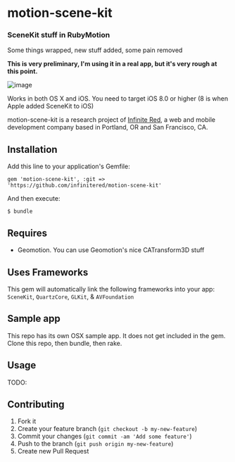 # motion-scene-kit

### SceneKit stuff in RubyMotion

Some things wrapped, new stuff added, some pain removed

**This is very preliminary, I'm using it in a real app, but it's very rough at this point.**

![image](http://ir_wp.s3.amazonaws.com/wp-content/uploads/sites/11/2014/08/motion-scene-kit-sample.jpg)

Works in both OS X and iOS. You need to target iOS 8.0 or higher (8 is when Apple added SceneKit to iOS)

motion-scene-kit is a research project of [Infinite Red](http://infinite.red), a web and mobile development company based in Portland, OR and San Francisco, CA.

## Installation



Add this line to your application's Gemfile:

```
gem 'motion-scene-kit', :git => 'https://github.com/infinitered/motion-scene-kit'
```

And then execute:

```
$ bundle
```

## Requires

* Geomotion. You can use Geomotion's nice CATransform3D stuff

## Uses Frameworks

This gem will automatically link the following frameworks into your app: `SceneKit`, `QuartzCore`, `GLKit`, & `AVFoundation`

## Sample app

This repo has its own OSX sample app. It does not get included in the gem. Clone this repo, then bundle, then rake.

## Usage

TODO: 

## Contributing

1. Fork it
2. Create your feature branch (`git checkout -b my-new-feature`)
3. Commit your changes (`git commit -am 'Add some feature'`)
4. Push to the branch (`git push origin my-new-feature`)
5. Create new Pull Request
